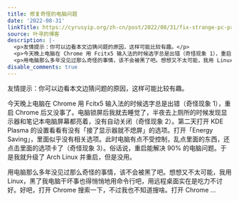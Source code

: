 ```yaml
---
title: 修复奇怪的电脑问题
date: '2022-08-31'
linkTitle: https://cyrusyip.org/zh-cn/post/2022/08/31/fix-strange-pc-problem/
source: 叶寻的博客
description: |-
  <p>友情提示：你可以边看本文边猜问题的原因，这样可能比较有趣。</p>
  <p>今天晚上电脑在 Chrome 用 Fcitx5 输入法的时候选字总是出错（奇怪现象 1），重启 Chrome 后又没事了。电脑锁屏后我就去睡觉了，半夜去上厕所的时候发现显示器和笔记本电脑屏幕都亮着，没有自动关闭（奇怪现象 2）。第二天打开 KDE Plasma 的设置看看有没有「接了显示器就不熄屏」的选项。打开「Energy Saving」，里面似乎没有相关选项。此时电脑有点不受控制，乱点里面的东西，还点击里面的选项卡了（奇怪现象 3）。俗话说，重启能解决 90% 的电脑问题。于是我就升级了 Arch Linux 并重启，但是没用。</p>
  <p>用电脑那么多年没见过那么奇怪的事情，该不会被黑了吧。想想又不太可能，我用 Linux，黑了我电脑干坏事也得悄悄地用命令行吧，用远程桌面实在是吃力不讨好。好吧，打开 Chrome 搜索一下，不过我也不知道搜啥。打开 Chrome ...
disable_comments: true
---
```

<p>友情提示：你可以边看本文边猜问题的原因，这样可能比较有趣。</p>
<p>今天晚上电脑在 Chrome 用 Fcitx5 输入法的时候选字总是出错（奇怪现象 1），重启 Chrome 后又没事了。电脑锁屏后我就去睡觉了，半夜去上厕所的时候发现显示器和笔记本电脑屏幕都亮着，没有自动关闭（奇怪现象 2）。第二天打开 KDE Plasma 的设置看看有没有「接了显示器就不熄屏」的选项。打开「Energy Saving」，里面似乎没有相关选项。此时电脑有点不受控制，乱点里面的东西，还点击里面的选项卡了（奇怪现象 3）。俗话说，重启能解决 90% 的电脑问题。于是我就升级了 Arch Linux 并重启，但是没用。</p>
<p>用电脑那么多年没见过那么奇怪的事情，该不会被黑了吧。想想又不太可能，我用 Linux，黑了我电脑干坏事也得悄悄地用命令行吧，用远程桌面实在是吃力不讨好。好吧，打开 Chrome 搜索一下，不过我也不知道搜啥。打开 Chrome ...